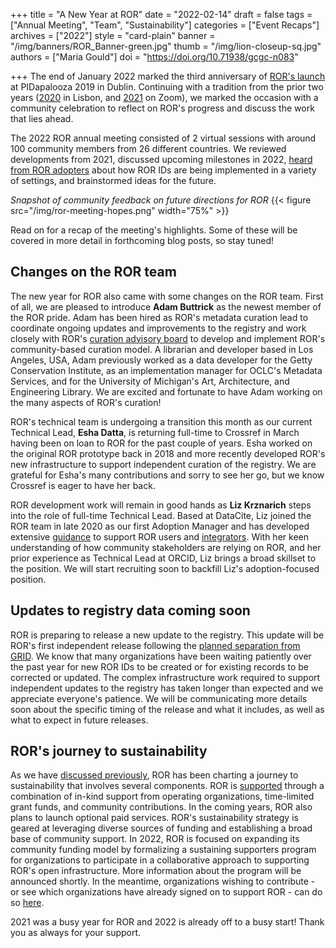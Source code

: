 +++
title = "A New Year at ROR"
date = "2022-02-14"
draft = false
tags = ["Annual Meeting", "Team", "Sustainability"]
categories = ["Event Recaps"]
archives = ["2022"]
style = "card-plain"
banner = "/img/banners/ROR_Banner-green.jpg"
thumb = "/img/lion-closeup-sq.jpg"
authors = ["Maria Gould"]
doi = "https://doi.org/10.71938/gcgc-n083"

+++
The end of January 2022 marked the third anniversary of [ROR's launch](/blog/2019-02-10-announcing-first-ror-prototype/) at PIDapalooza 2019 in Dublin. Continuing with a tradition from the prior two years ([2020](/blog/2020-02-10-ror-ing-in-portugal/) in Lisbon, and [2021](/blog/2021-02-03-ror-annual-meeting/) on Zoom), we marked the occasion with a community celebration to reflect on ROR's progress and discuss the work that lies ahead.

The 2022 ROR annual meeting consisted of 2 virtual sessions with around 100 community members from 26 different countries. We reviewed developments from 2021, discussed upcoming milestones in 2022, [heard from ROR adopters](https://www.youtube.com/watch?v=wBBMM_2M1X8&list=PL4n_Cvd0PpoHfsM3_6VfhAovGIfL3Z79x) about how ROR IDs are being implemented in a variety of settings, and brainstormed ideas for the future.

_Snapshot of community feedback on future directions for ROR_
{{< figure src="/img/ror-meeting-hopes.png" width="75%" >}}

Read on for a recap of the meeting's highlights. Some of these will be covered in more detail in forthcoming blog posts, so stay tuned!

## Changes on the ROR team

The new year for ROR also came with some changes on the ROR team. First of all, we are pleased to introduce **Adam Buttrick** as the newest member of the ROR pride. Adam has been hired as ROR's metadata curation lead to coordinate ongoing updates and improvements to the registry and work closely with ROR's [curation advisory board](/governance/#curation-advisory-board) to develop and implement ROR's community-based curation model. A librarian and developer based in Los Angeles, USA, Adam previously worked as a data developer for the Getty Conservation Institute, as an implementation manager for OCLC's Metadata Services, and for the University of Michigan's Art, Architecture, and Engineering Library. We are excited and fortunate to have Adam working on the many aspects of ROR's curation!

ROR's technical team is undergoing a transition this month as our current Technical Lead, **Esha Datta**, is returning full-time to Crossref in March having been on loan to ROR for the past couple of years. Esha worked on the original ROR prototype back in 2018 and more recently developed ROR's new infrastructure to support independent curation of the registry. We are grateful for Esha's many contributions and sorry to see her go, but we know Crossref is eager to have her back.

ROR development work will remain in good hands as **Liz Krznarich** steps into the role of full-time Technical Lead. Based at DataCite, Liz joined the ROR team in late 2020 as our first Adoption Manager and has developed extensive [guidance](/blog/2021-07-21-ror-resources-roundup) to support ROR users and [integrators](/integrations). With her keen understanding of how community stakeholders are relying on ROR, and her prior experience as Technical Lead at ORCID, Liz brings a broad skillset to the position. We will start recruiting soon to backfill Liz's adoption-focused position.

## Updates to registry data coming soon

ROR is preparing to release a new update to the registry. This update will be ROR's first independent release following the [planned separation from GRID](/blog/2021-07-12-ror-grid-the-way-forward). We know that many organizations have been waiting patiently over the past year for new ROR IDs to be created or for existing records to be corrected or updated. The complex infrastructure work required to support independent updates to the registry has taken longer than expected and we appreciate everyone's patience. We will be communicating more details soon about the specific timing of the release and what it includes, as well as what to expect in future releases.

## ROR's journey to sustainability

As we have [discussed previously](/blog/2020-08-20-ror-progress-update), ROR has been charting a journey to sustainability that involves several components. ROR is [supported](/supporters) through a combination of in-kind support from operating organizations, time-limited grant funds, and community contributions. In the coming years, ROR also plans to launch optional paid services. ROR's sustainability strategy is geared at leveraging diverse sources of funding and establishing a broad base of community support. In 2022, ROR is focused on expanding its community funding model by formalizing a sustaining supporters program for organizations to participate in a collaborative approach to supporting ROR's open infrastructure. More information about the program will be announced shortly. In the meantime, organizations wishing to contribute - or see which organizations have already signed on to support ROR - can do so [here](/supporters).

2021 was a busy year for ROR and 2022 is already off to a busy start! Thank you as always for your support.
